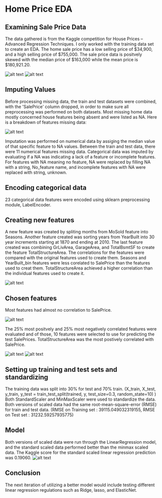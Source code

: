 # Home Price EDA

## Examining Sale Price Data
The data gathered is from the Kaggle competition for House Prices – Advanced Regression Techniques. I only worked with the training data set to create an EDA. The home sale price has a low selling price of $34,900, and a high selling price of $755,000. The sale price data is positvely skewed with the median price of $163,000 while the mean price is $180,921.20.

![alt text](https://github.com/oimartin/Predicting_House_Prices/blob/main/figures/saleprice_describe.png?raw=true)
![alt text](https://github.com/oimartin/Predicting_House_Prices/blob/main/figures/histogram_SalePrice.png?raw=true)

## Imputing Values
Before processing missing data, the train and test datasets were combined, with the 'SalePrice' column dropped, in order to make sure all preprocessing was performed on both datasets. Most missing home data mostly concerned house features being absent and were listed as NA. Here is a breakdown of features missing data:

![alt text](https://github.com/oimartin/Predicting_House_Prices/blob/main/figures/missing_data.png?raw=true)

Imputation was performed on numerical data by assiging the median value of that specific feature to NA values. Between the train and test data, there were 11 numerical features missing data. Categorical data was imputed by evaluating if a NA was indicating a lack of a feature or incomplete features. For features with NA meaning no feature, NA were replaced by filling NA with a string, No_feature name, and incomplete features with NA were replaced with string, unknown. 

## Encoding categorical data
23 categorical data features were encoded using sklearn preprocessing module, LabelEncoder. 

## Creating new features
A new feature was created by spliting months from MoSold feature into Seasons. Another feature created was sorting years from YearBuilt into 30 year increments starting at 1870 and ending at 2010. The last feature created was combining GrLivArea, GarageArea, and TotalBsmtSF to create the feature TotalStructureArea. The correlations for the features were compared with the original features used to create them. Seasons and YearBuilt_bin features were less corelated to SalePrice than the features used to creat them. TotalStructureArea achieved a higher correlation than the individual features used to create it.

![alt text](https://github.com/oimartin/Predicting_House_Prices/blob/main/figures/created_features_corr.png?raw=true)

## Chosen features
Most features had almost no correlation to SalePrice. 

![alt text](https://github.com/oimartin/Predicting_House_Prices/blob/main/figures/boxplot_all_corr.png?raw=true)

The 25% most positvely and 25% most negatively correlated features were evaluated and of those, 10 features were selected to use for predicting the test SalePrices. TotalStructureArea was the most postively correlated with SalePrice.

![alt text](https://github.com/oimartin/Predicting_House_Prices/blob/main/figures/chosen_features_corr.png?raw=true)
![alt text](https://github.com/oimartin/Predicting_House_Prices/blob/main/figures/lmplot_TotalStructureArea.png?raw=true)

## Setting up training and test sets and standardizing
The training data was split into 30% for test and 70% train. (X_train, X_test, y_train, y_test = train_test_split(trained, y, test_size=0.3, random_state=10)
) Both StandardScaler and MinMaxScaler were used to standardize the data. Both versions of scaled data had the same root-mean-square-error (RMSE) for train and test data. (RMSE on Training set : 39115.049032319155, RMSE on Test set : 31232.59257935775)

## Model
Both versions of scaled data were run through the LinearRegression model, and the standard scaled data performed better than the minmax scaled data. The Kaggle score for the standard scaled linear regression prediction was 0.19060.
![alt text](https://github.com/oimartin/Predicting_House_Prices/blob/main/predictions/std_lg_houseprice_10.png?raw=true)

## Conclusion
The next iteration of utilizing a better model would include testing different linear regression regulations such as Ridge, lasso, and ElasticNet.




